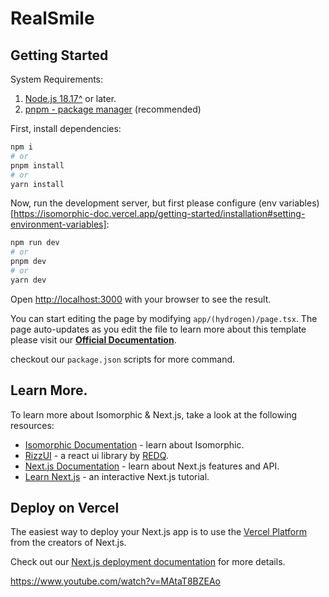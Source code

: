# RealSmile

## Getting Started

System Requirements:

1. [Node.js 18.17^](https://nodejs.org/en) or later.
2. [pnpm - package manager](https://pnpm.io/installation#using-npm) (recommended)

First, install dependencies:

```bash
npm i
# or
pnpm install
# or
yarn install
```

Now, run the development server, but first please configure (env variables)[https://isomorphic-doc.vercel.app/getting-started/installation#setting-environment-variables]:

```bash
npm run dev
# or
pnpm dev
# or
yarn dev
```

Open [http://localhost:3000](http://localhost:3000) with your browser to see the result.

You can start editing the page by modifying `app/(hydrogen)/page.tsx`. The page auto-updates as you edit the file to learn more about this template please visit our **[Official Documentation](https://isomorphic-doc.vercel.app/)**.

checkout our `package.json` scripts for more command.

## Learn More.

To learn more about Isomorphic & Next.js, take a look at the following resources:

- [Isomorphic Documentation](https://isomorphic-doc.vercel.app/) - learn about Isomorphic.
- [RizzUI](https://www.rizzui.com/) - a react ui library by [REDQ](https://redq.io/).
- [Next.js Documentation](https://nextjs.org/docs) - learn about Next.js features and API.
- [Learn Next.js](https://nextjs.org/learn) - an interactive Next.js tutorial.

## Deploy on Vercel

The easiest way to deploy your Next.js app is to use the [Vercel Platform](https://vercel.com/new?utm_medium=default-template&filter=next.js&utm_source=create-next-app&utm_campaign=create-next-app-readme) from the creators of Next.js.

Check out our [Next.js deployment documentation](https://nextjs.org/docs/deployment) for more details.

https://www.youtube.com/watch?v=MAtaT8BZEAo
